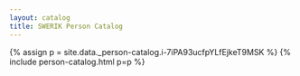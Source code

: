 ```yaml
---
layout: catalog
title: SWERIK Person Catalog
---
```

{% assign p = site.data._person-catalog.i-7iPA93ucfpYLfEjkeT9MSK %}
{% include person-catalog.html p=p %}

